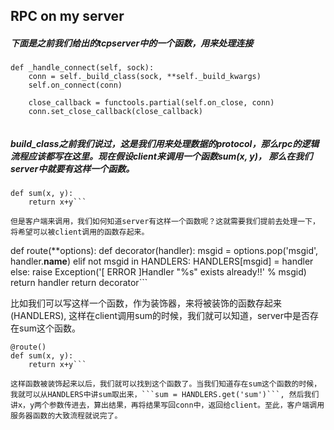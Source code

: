 ## RPC on my server


##### 下面是之前我们给出的tcpserver中的一个函数，用来处理连接
```    
def _handle_connect(self, sock):
    conn = self._build_class(sock, **self._build_kwargs)
    self.on_connect(conn)

    close_callback = functools.partial(self.on_close, conn)
    conn.set_close_callback(close_callback)
    
```

##### build_class之前我们说过，这是我们用来处理数据的protocol，那么rpc的逻辑流程应该都写在这里。现在假设client来调用一个函数sum(x, y)， 那么在我们server中就要有这样一个函数。

```
def sum(x, y):
    return x+y```
    
但是客户端来调用，我们如何知道server有这样一个函数呢？这就需要我们提前去处理一下，将希望可以被client调用的函数存起来。

```
def route(**options):
    def decorator(handler):
        msgid = options.pop('msgid', handler.__name__)
        elif not msgid in HANDLERS:
            HANDLERS[msgid] = handler
        else:
            raise Exception('[ ERROR ]Handler "%s" exists already!!' % msgid)
        return handler
    return decorator```
    
比如我们可以写这样一个函数，作为装饰器，来将被装饰的函数存起来(HANDLERS), 这样在client调用sum的时候，我们就可以知道，server中是否存在sum这个函数。
```
@route()
def sum(x, y):
    return x+y```
    
这样函数被装饰起来以后，我们就可以找到这个函数了。当我们知道存在sum这个函数的时候，我就可以从HANDLERS中讲sum取出来，```sum = HANDLERS.get('sum')```, 然后我们讲x，y两个参数传进去，算出结果，再将结果写回conn中，返回给client。至此，客户端调用服务器函数的大致流程就说完了。